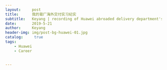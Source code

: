 ```yaml
---
layout:     post
title:      我的菊厂海外交付实习纪实
subtitle:   Keyang | recording of Huawei abroaded delivery department's intern  
date:       2019-5-21
author:     Keyang
header-img: img/post-bg-huawei-01.jpg
catalog: 	 true
tags:
    - Huawei
    - Career
    
    
---
```

